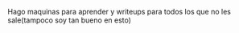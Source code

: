 Hago maquinas para aprender y writeups para todos los que no les sale(tampoco soy tan bueno en esto)
